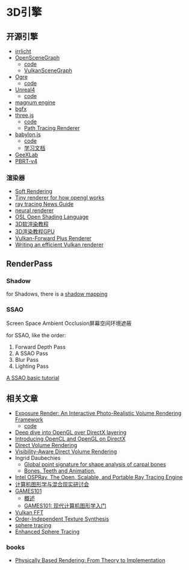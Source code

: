 # 3D引擎

## 开源引擎

- [irrlicht](http://irrlicht.sourceforge.net/)
- [OpenSceneGraph](http://www.openscenegraph.org/)
    - [code](https://github.com/openscenegraph/OpenSceneGraph)
    - [VulkanSceneGraph](https://github.com/vsg-dev/VulkanSceneGraph)
- [Ogre](https://www.ogre3d.org)
    - [code](https://github.com/OGRECave)
- [Unreal4](https://www.unrealengine.com/)
    - [code](https://github.com/EpicGames)
- [magnum engine](https://magnum.graphics/)
- [bgfx](https://github.com/bkaradzic/bgfx)
- [three.js](https://threejs.org/)
    - [code](https://github.com/mrdoob/three.js/)
    - [Path Tracing Renderer](https://github.com/erichlof/THREE.js-PathTracing-Renderer)
- [babylon.js](https://www.babylonjs.com/)
    - [code](https://github.com/BabylonJS/Babylon.js)
    - [学习文档](./babylon.md)
- [GeeXLab](https://geeks3d.com/geexlab/)
- [PBRT-v4](https://github.com/mmp/pbrt-v4)

### 渲染器

- [Soft Rendering](https://github.com/huanzai/SoftRendering)
- [Tiny renderer for how opengl works](https://github.com/ssloy/tinyrenderer)
- [ray tracing News Guide](http://www.realtimerendering.com/resources/RTNews/html/)
- [neural renderer](https://hiroharu-kato.com/projects_en/neural_renderer.html)
- [OSL Open Shading Language](https://github.com/imageworks/OpenShadingLanguage)
- [3D软渲染教程](https://github.com/skywind3000/mini3d)
- [3D渲染教程GPU](https://github.com/skywind3000/RenderHelp)
- [Vulkan-Forward Plus Renderer](https://github.com/WindyDarian/Vulkan-Forward-Plus-Renderer)
- [Writing an efficient Vulkan renderer](https://zeux.io/2020/02/27/writing-an-efficient-vulkan-renderer/)


## RenderPass

### Shadow

for Shadows, there is a [shadow mapping](https://learnopengl.com/Advanced-Lighting/Shadows/Shadow-Mapping) 

### SSAO 

Screen Space Ambient Occlusion屏幕空间环境遮蔽

for SSAO, like the order: 
1. Forward Depth Pass
2. A SSAO Pass
3. Blur Pass
4. Lighting Pass

[A SSAO basic tutorial](https://learnopengl.com/Advanced-Lighting/SSAO)

## 相关文章

- [Exposure Render: An Interactive Photo-Realistic Volume Rendering Framework ](https://pubmed.ncbi.nlm.nih.gov/22768292/)
    - [code](https://github.com/ThomasKroes/exposure-render)
- [Deep dive into OpenGL over DirectX layering](https://www.collabora.com/news-and-blog/blog/2020/07/09/deep-dive-into-opengl-over-directx-layering/)
- [Introducing OpenCL and OpenGL on DirectX](https://www.collabora.com/news-and-blog/news-and-events/introducing-opencl-and-opengl-on-directx.html)
- [Direct Volume Rendering](https://cgl.ethz.ch/teaching/former/scivis_07/Notes/stuff/StuttgartCourse/VIS-Modules-06-Direct_Volume_Rendering.pdf)
- [Visibility-Aware Direct Volume Rendering](http://www.cad.zju.edu.cn/home/ycwu/Files/visibility.pdf)
- Ingrid Daubechies
    - [Global point signature for shape analysis of carpal bones](https://www.ncbi.nlm.nih.gov/pmc/articles/PMC3966902/)
    - [Bones, Teeth and Animation, ](http://helper.ipam.ucla.edu/publications/caws3/caws3_13755.pdf)
- [Intel OSPRay, The Open, Scalable, and Portable Ray Tracing Engine](http://www.ospray.org/)
- [计算机图形学与混合现实研讨会](http://games-cn.org/previouswebinar-ppt/)
- [GAMES101](http://games-cn.org/intro-graphics/)
    - [概述](https://sites.cs.ucsb.edu/~lingqi/teaching/resources/GAMES101_Lecture_01.pdf)
    - [GAMES101: 现代计算机图形学入门](https://sites.cs.ucsb.edu/~lingqi/teaching/games101.html)
- [Vulkan FFT](https://github.com/DTolm/VkFFT)
- [Order-Independent Texture Synthesis](https://arxiv.org/pdf/1406.7338.pdf)
- [sphere tracing](http://gsd.web.elte.hu/lectures/bolyai/2019/sphere-tracing/sphere-tracing.pdf)
- [Enhanced Sphere Tracing](https://diglib.eg.org/bitstream/handle/10.2312/stag.20141233.001-008/001-008.pdf)

### books

- [Physically Based Rendering: From Theory to Implementation](http://www.pbr-book.org/)
